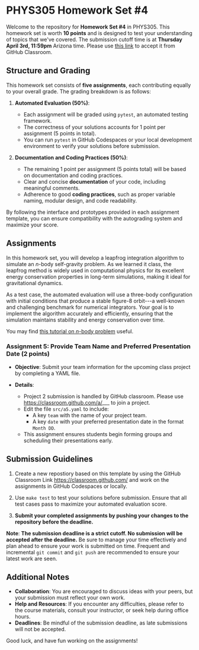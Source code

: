 # PHYS305 Homework Set #4

Welcome to the repository for **Homework Set #4** in PHYS305.
This homework set is worth **10 points** and is designed to test your
understanding of topics that we've covered.
The submission cutoff time is at **Thursday April 3rd, 11:59pm**
Arizona time.
Please use [this link](https://classroom.github.com/a/___) to
accept it from GitHub Classroom.


## Structure and Grading

This homework set consists of **five assignments**, each contributing
equally to your overall grade.
The grading breakdown is as follows:

1. **Automated Evaluation (50%)**:
   * Each assignment will be graded using `pytest`, an automated
     testing framework.
   * The correctness of your solutions accounts for 1 point per
     assignment (5 points in total).
   * You can run `pytest` in GitHub Codespaces or your local
     development environment to verify your solutions before
     submission.

2. **Documentation and Coding Practices (50%)**:
   * The remaining 1 point per assignment (5 points total) will be
     based on documentation and coding practices.
   * Clear and concise **documentation** of your code, including
     meaningful comments.
   * Adherence to good **coding practices**, such as proper variable
     naming, modular design, and code readability.

By following the interface and prototypes provided in each assignment
template, you can ensure compatibility with the autograding system and
maximize your score.


## Assignments

In this homework set, you will develop a leapfrog integration
algorithm to simulate an $n$-body self-gravity problem.
As we learned it class, the leapfrog method is widely used in
computational physics for its excellent energy conservation properties
in long-term simulations, making it ideal for gravitational dynamics.

As a test case, the automated evaluation will use a three-body
configuration with initial conditions that produce a stable figure-8
orbit---a well-known and challenging benchmark for numerical
integrators.
Your goal is to implement the algorithm accurately and efficiently,
ensuring that the simulation maintains stability and energy
conservation over time.

You may find [this tutorial on $n$-body
problem](https://github.com/rndsrc/orbits-py/blob/main/demo.ipynb)
useful.

### **Assignment 5**: Provide Team Name and Preferred Presentation Date (2 points)

* **Objective**:
  Submit your team information for the upcoming class project by completing a YAML file.

* **Details**:
  * Project 2 submission is handled by GitHub classroom.
    Please use https://classroom.github.com/a/___ to join a project.
  * Edit the file `src/a5.yaml` to include:
    * A key `team` with the name of your project team.
    * A key `date` with your preferred presentation date in the format
      `Month DD`.
  * This assignment ensures students begin forming groups and
    scheduling their presentations early.


## Submission Guidelines

1. Create a new repostiory based on this template by using the GitHub
   Classroom Link https://classroom.github.com/ and work on the
   assignments in GitHub Codespaces or locally.

2. Use `make test` to test your solutions before submission.
   Ensure that all test cases pass to maximize your automated
   evaluation score.

3. **Submit your completed assignments by pushing your changes to the
   repository before the deadline.**

**Note**:
**The submission deadline is a strict cutoff.
No submission will be accepted after the deadline.**
Be sure to manage your time effectively and plan ahead to ensure your
work is submitted on time.
Frequent and incremental `git commit` and `git push` are recommended
to ensure your latest work are seen.


## Additional Notes

* **Collaboration**:
  You are encouraged to discuss ideas with your peers, but your
  submission must reflect your own work.
* **Help and Resources**:
  If you encounter any difficulties, please refer to the course
  materials, consult your instructor, or seek help during office
  hours.
* **Deadlines**:
  Be mindful of the submission deadline, as late submissions will not
  be accepted.

Good luck, and have fun working on the assignments!

